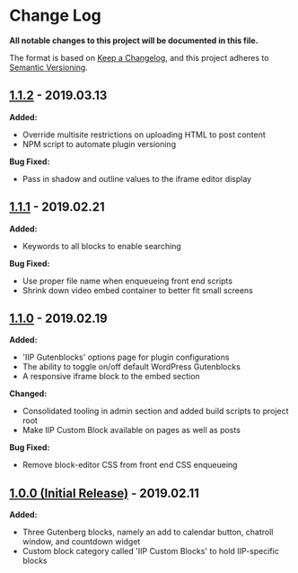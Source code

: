 # Change Log
**All notable changes to this project will be documented in this file.**

The format is based on [Keep a Changelog](https://keepachangelog.com/en/1.0.0/),
and this project adheres to [Semantic Versioning](https://semver.org/spec/v2.0.0.html).

## [1.1.2](https://github.com/IIP-Design/iip-gutenblocks/tree/v1.1.1) - 2019.03.13

**Added:**
- Override multisite restrictions on uploading HTML to post content
- NPM script to automate plugin versioning

**Bug Fixed:**
- Pass in shadow and outline values to the iframe editor display


## [1.1.1](https://github.com/IIP-Design/iip-gutenblocks/tree/v1.1.1) - 2019.02.21

**Added:**
- Keywords to all blocks to enable searching

**Bug Fixed:**
- Use proper file name when enqueueing front end scripts
- Shrink down video embed container to better fit small screens

## [1.1.0](https://github.com/IIP-Design/iip-gutenblocks/tree/v1.1.0) - 2019.02.19

**Added:**
- 'IIP Gutenblocks' options page for plugin configurations
- The ability to toggle on/off default WordPress Gutenblocks
- A responsive iframe block to the embed section

**Changed:**
- Consolidated tooling in admin section and added build scripts to project root
- Make IIP Custom Block available on pages as well as posts

**Bug Fixed:**
- Remove block-editor CSS from front end CSS enqueueing

## [1.0.0 (Initial Release)](https://github.com/IIP-Design/iip-gutenblocks/tree/v1.0.0) - 2019.02.11

**Added:**
- Three Gutenberg blocks, namely an add to calendar button, chatroll window, and countdown widget
- Custom block category called 'IIP Custom Blocks' to hold IIP-specific blocks